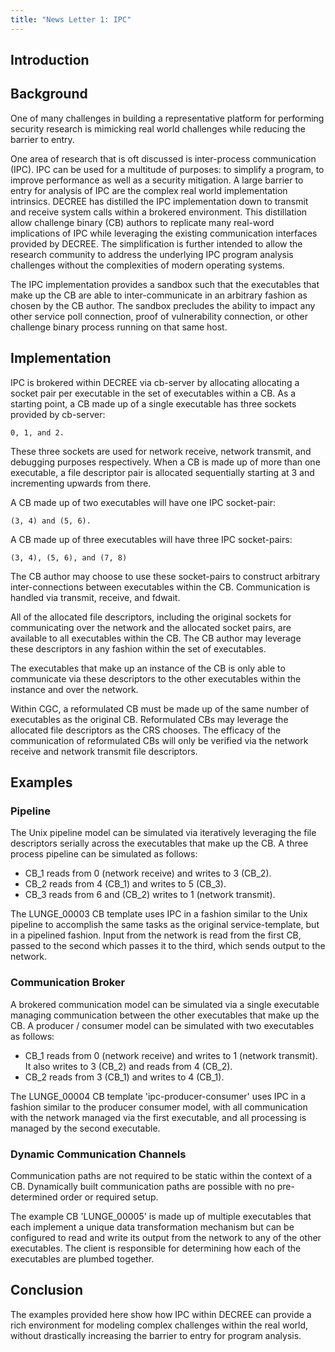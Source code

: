 ```yaml
---
title: "News Letter 1: IPC"
---
```


## Introduction

## Background

One of many challenges in building a representative platform for performing
security research is mimicking real world challenges
while reducing the barrier to entry.

One area of research that is oft discussed is inter-process communication
(IPC).  IPC can be used for a multitude of purposes: to simplify a program,
to improve performance as well as a security mitigation.  A large barrier to
entry for analysis of IPC are the complex real world implementation intrinsics.
DECREE has distilled the IPC implementation down to transmit and receive
system calls within a brokered environment.  This distillation allow challenge
binary (CB) authors to replicate many real-word implications of IPC while
leveraging the existing communication interfaces provided by DECREE.
The simplification is further intended to allow the research community to
address the underlying IPC program analysis challenges without the complexities
of modern operating systems.

The IPC implementation provides a sandbox such that the executables that make
up the CB are able to inter-communicate in an arbitrary fashion as chosen by
the CB author. The sandbox precludes the ability to impact any other service
poll connection, proof of vulnerability connection, or other challenge
binary process running on that same host.

## Implementation

IPC is brokered within DECREE via cb-server by allocating allocating a socket
pair per executable in the set of executables within a CB.  As a starting
point, a CB made up of a single executable has three sockets provided by
cb-server:

    0, 1, and 2.

These three sockets are used for network receive, network transmit, and
debugging purposes respectively.  When a CB is made up of more than one
executable, a file descriptor pair is allocated sequentially starting at 3 and
incrementing upwards from there.

A CB made up of two executables will have one IPC socket-pair:

    (3, 4) and (5, 6).

A CB made up of three executables will have three IPC socket-pairs:

    (3, 4), (5, 6), and (7, 8)

The CB author may choose to use these socket-pairs to construct arbitrary
inter-connections between executables within the CB.  Communication is handled
via transmit, receive, and fdwait.


All of the allocated file descriptors, including the original sockets for
communicating over the network and the allocated socket pairs, are available to
all executables within the CB.  The CB author may leverage these descriptors in
any fashion within the set of executables.

The executables that make up an instance of the CB is only able to communicate
via these descriptors to the other executables within the instance and over the
network.

Within CGC, a reformulated CB must be made up of the same number of executables
as the original CB.  Reformulated CBs may leverage the allocated file
descriptors as the CRS chooses.  The efficacy of the communication of
reformulated CBs will only be verified via the network receive and network
transmit file descriptors.

## Examples

### Pipeline

The Unix pipeline model can be simulated via iteratively leveraging the file
descriptors serially across the executables that make up the CB.  A three
process pipeline can be simulated as follows:

* CB_1 reads from 0 (network receive) and writes to 3 (CB_2).
* CB_2 reads from 4 (CB_1) and writes to 5 (CB_3).
* CB_3 reads from 6 and (CB_2) writes to 1 (network transmit).

The LUNGE_00003 CB template uses IPC in a fashion similar to the Unix
pipeline to accomplish the same tasks as the original service-template, but in
a pipelined fashion.  Input from the network is read from the first CB, passed
to the second which passes it to the third, which sends output to the network.

### Communication Broker

A brokered communication model can be simulated via a single executable
managing communication between the other executables that make up the CB.  A
producer / consumer model can be simulated with two executables as follows:

* CB_1 reads from 0 (network receive) and writes to 1 (network transmit). It also writes to 3 (CB_2) and reads from 4 (CB_2).
* CB_2 reads from 3 (CB_1) and writes to 4 (CB_1).

The LUNGE_00004 CB template 'ipc-producer-consumer' uses IPC in a fashion
similar to the producer consumer model, with all communication with the
network managed via the first executable, and all processing is managed by
the second executable.

### Dynamic Communication Channels

Communication paths are not required to be static within the context of a CB.
Dynamically built communication paths are possible with no pre-determined
order or required setup.

The example CB 'LUNGE_00005' is made up of multiple executables that each
implement a unique data transformation mechanism but can be configured to read
and write its output from the network to any of the other executables.  The
client is responsible for determining how each of the executables are plumbed
together.

## Conclusion

The examples provided here show how IPC within DECREE can provide a rich
environment for modeling complex challenges within the real world, without
drastically increasing the barrier to entry for program analysis.
